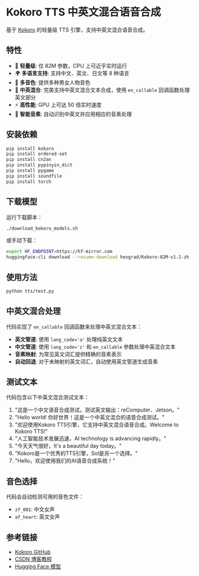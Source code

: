 # Kokoro TTS 中英文混合语音合成

基于 [Kokoro](https://github.com/hexgrad/kokoro) 的轻量级 TTS 引擎，支持中英文混合语音合成。

## 特性

- 🎯 **轻量级**: 仅 82M 参数，CPU 上可近乎实时运行
- 🌍 **多语言支持**: 支持中文、英文、日文等 8 种语言
- 🎵 **多音色**: 提供多种男女人物音色
- 🔄 **中英混合**: 完美支持中英文混合文本合成，使用 `en_callable` 回调函数处理英文部分
- ⚡ **高性能**: GPU 上可达 50 倍实时速度
- 🎤 **智能音素**: 自动识别中英文并应用相应的音素处理

## 安装依赖

```bash
pip install kokoro
pip install ordered-set
pip install cn2an
pip install pypinyin_dict
pip install pygame
pip install soundfile
pip install torch
```

## 下载模型

运行下载脚本：

```bash
./download_kokoro_models.sh
```

或手动下载：

```bash
export HF_ENDPOINT=https://hf-mirror.com
huggingface-cli download --resume-download hexgrad/Kokoro-82M-v1.1-zh --local-dir ./ckpts/kokoro-v1.1
```

## 使用方法

```bash
python tts/test.py
```

## 中英文混合处理

代码实现了 `en_callable` 回调函数来处理中英文混合文本：

- **英文管道**: 使用 `lang_code='a'` 处理纯英文文本
- **中文管道**: 使用 `lang_code='z'` 和 `en_callable` 参数处理中英混合文本
- **音素映射**: 为常见英文词汇提供精确的音素表示
- **自动回退**: 对于未映射的英文词汇，自动使用英文管道生成音素

## 测试文本

代码包含以下中英文混合测试文本：

1. "这是一个中文语音合成测试，测试英文输出：reComputer、Jetson。"
2. "Hello world! 你好世界！这是一个中英文混合的语音合成测试。"
3. "欢迎使用Kokoro TTS引擎，它支持中英文混合语音合成。Welcome to Kokoro TTS!"
4. "人工智能技术发展迅速，AI technology is advancing rapidly。"
5. "今天天气很好，It's a beautiful day today。"
6. "Kokoro是一个优秀的TTS引擎，Sol是另一个选择。"
7. "Hello，欢迎使用我们的AI语音合成系统！"

## 音色选择

代码会自动检测可用的音色文件：
- `zf_001`: 中文女声
- `af_heart`: 英文女声

## 参考链接

- [Kokoro GitHub](https://github.com/hexgrad/kokoro)
- [CSDN 博客教程](https://blog.csdn.net/u010522887/article/details/146720024)
- [Hugging Face 模型](https://hf-mirror.com/hexgrad/Kokoro-82M-v1.1-zh)
